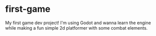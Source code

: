 # first-game
My first game dev project! I'm using Godot and wanna learn the engine while making a fun simple 2d platformer with some combat elements.
